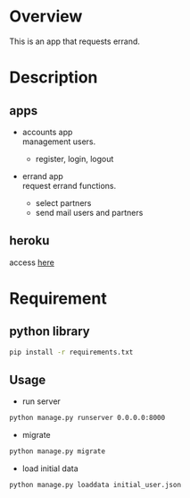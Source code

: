 # Overview
This is an app that requests errand.

# Description
## apps
- accounts app  
management users.
    - register, login, logout

- errand app  
request errand functions.  
    - select partners
    - send mail users and partners

## heroku
access [here](https://fathomless-mesa-47202.herokuapp.com/)


# Requirement
## python library
```bash
pip install -r requirements.txt
```

## Usage
- run server
```bash
python manage.py runserver 0.0.0.0:8000
```

- migrate
```bash
python manage.py migrate
```
- load initial data
```bash
python manage.py loaddata initial_user.json
```
